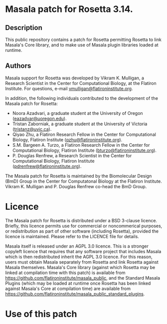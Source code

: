 # Masala patch for Rosetta 3.14.

## Description 
This public repository contains a patch for Rosetta permitting Rosetta to link Masala's Core library, and to make use of Masala plugin libraries loaded at runtime.

## Authors

Masala support for Rosetta was developed by Vikram K. Mulligan, a Research Scientist in the Center for Computational Biology, at the Flatiron Institute.  For questions, e-mail vmulligan@flatironinstitute.org.

In addition, the following individuals contributed to the development of the Masala patch for Rosetta:

- Noora Azadvari, a graduate student at the University of Oregon (eazadvar@uoregon.edu).
- Tristan Zaborniak, a graduate student at the University of Victoria (tristanz@uvic.ca).
- Qiyao Zhu, a Flatiron Research Fellow in the Center for Computational Biology, Flatiron Institute (qzhu@flatironinstitute.org).
- S.M. Bargeen A. Turzo, a Flatiron Research Fellow in the Center for Computational Biology, Flatiron Institute (bturzo@flatironinstitute.org).
- P. Douglas Renfrew, a Research Scientist in the Center for Computational Biology, Flatiron Institute (pdrenfrew@flatironinstitute.org).

The Masala patch for Rosetta is maintained by the Biomolecular Design (BmD) Group in the Center for Computatonal Biology at the Flatiron Institute.  Vikram K. Mulligan and P. Douglas Renfrew co-head the BmD Group.

# Licence

The Masala patch for Rosetta is distributed under a BSD 3-clause licence.  Briefly, this licence permits use for commercial or noncommerical purposes, or redistribution as part of other software (including Rosetta), provided the licence is maintained.  Please refer to the LICENCE file for details.

Masala itself is released under an AGPL 3.0 licence.  This is a stronger copyleft licence that requires that any software project that includes Masala which is then redistributed inherit the AGPL 3.0 licence.  For this reason, users must obtain Masala separately from Rosetta and link Rosetta against Masala themselves.  Masala's Core library (against which Rosetta may be linked at compilation time with this patch) is available from <a href="https://github.com/flatironinstitute/masala_public">https://github.com/flatironinstitute/masala_public</a>, and the Standard Masala Plugins (which may be loaded at runtime once Rosetta has been linked against Masala's Core at compilation time) are available from <a href="https://github.com/flatironinstitute/masala_public_standard_plugins">https://github.com/flatironinstitute/masala_public_standard_plugins</a>.

# Use of this patch


